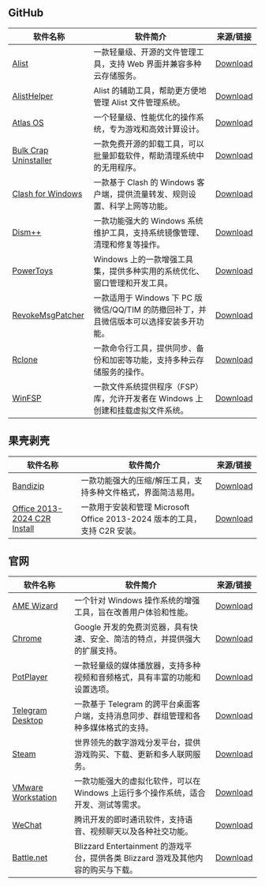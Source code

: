 ## GitHub

| 软件名称       | 软件简介             | 来源/链接   |
|----------------|----------------------|-------------|
| [Alist](https://github.com/AlistGo/alist) | 一款轻量级、开源的文件管理工具，支持 Web 界面并兼容多种云存储服务。 | [Download](https://github.com/AlistGo/alist/releases/download/v3.41.0/alist-windows-386.zip) |
| [AlistHelper](https://github.com/Xmarmalade/alisthelper) | Alist 的辅助工具，帮助更方便地管理 Alist 文件管理系统。 | [Download](https://github.com/Xmarmalade/alisthelper/releases/download/v0.1.5/AlistHelper_installer_v0.1.5_windows-x86_64.exe) |
| [Atlas OS](https://atlasos.io/) | 一个轻量级、性能优化的操作系统，专为游戏和高效计算设计。 | [Download](https://github.com/Atlas-OS/Atlas/releases/download/0.4.1/AtlasPlaybook_v0.4.1.zip) |
| [Bulk Crap Uninstaller](https://github.com/Klocman/Bulk-Crap-Uninstaller) | 一款免费开源的卸载工具，可以批量卸载软件，帮助清理系统中的无用程序。 | [Download](https://github.com/Klocman/Bulk-Crap-Uninstaller/releases/download/v5.8.2/BCUninstaller_5.8.2_setup.exe) |
| [Clash for Windows](https://github.com/Z-Siqi/Clash-for-Windows_Chinese) | 一款基于 Clash 的 Windows 客户端，提供流量转发、规则设置、科学上网等功能。 | [Download](https://github.com/Z-Siqi/Clash-for-Windows_Chinese/releases/download/CFW-V0.20.39_OPT-1/Clash.for.Windows.Setup.0.20.39_Opt-1.exe) |
| [Dism++](https://github.com/Chuyu-Team/Dism-Multi-language) | 一款功能强大的 Windows 系统维护工具，支持系统镜像管理、清理和修复等操作。 | [Download](https://github.com/Chuyu-Team/Dism-Multi-language/releases/download/v10.1.1002.2/Dism++10.1.1002.1B.zip) |
| [PowerToys](https://github.com/microsoft/PowerToys) | Windows 上的一款增强工具集，提供多种实用的系统优化、窗口管理和开发工具。 | [Download](https://github.com/microsoft/PowerToys/releases/download/v0.87.1/PowerToysSetup-0.87.1-x64.exe) |
| [RevokeMsgPatcher](https://github.com/huiyadanli/RevokeMsgPatcher) | 一款适用于 Windows 下 PC 版微信/QQ/TIM 的防撤回补丁，并且微信版本可以选择安装多开功能。 | [Download](https://github.com/huiyadanli/RevokeMsgPatcher/releases/download/2.0/RevokeMsgPatcher.v2.0.zip) |
| [Rclone](https://github.com/rclone/rclone) | 一款命令行工具，提供同步、备份和加密等功能，支持多种云存储服务的操作。 | [Download](https://github.com/rclone/rclone/releases/download/v1.68.2/rclone-v1.68.2-windows-386.zip) |
| [WinFSP](https://github.com/winfsp/winfsp) | 一款文件系统提供程序（FSP）库，允许开发者在 Windows 上创建和挂载虚拟文件系统。 | [Download](https://github.com/winfsp/winfsp/releases/download/v2.0/winfsp-2.0.23075.msi) |

## 果壳剥壳

| 软件名称       | 软件简介             | 来源/链接   |
|----------------|----------------------|-------------|
| [Bandizip](https://bandizip.com/) | 一款功能强大的压缩/解压工具，支持多种文件格式，界面简洁易用。 | [Download](https://cdn-cncc2-cd.mycsdn.cn:4388/d.php?p=kydvUngiKt8s6b=PEdMBlzbOagdsYqP1-gf72nRbezfyht6uAtgL82ZsCjAv1lsJLrs17kQkhru9khtvBguPN19a0qtfksAGOwqobfuDUXdBmwK54du4UyepbVuXkggSHwMh8msPirg7koJwDetTtla9Cw9-fgOkBu81rj9rznRv3ucaws8vTneTblYQmgdbTdtBpybSadgAWmMAFfui7lfvAzP2V3q-6uw=xkpEdbdbBepMV) |
| [Office 2013-2024 C2R Install](https://www.microsoft.com) | 一款用于安装和管理 Microsoft Office 2013-2024 版本的工具，支持 C2R 安装。 | [Download](https://cdn-cncc2-cd.mycsdn.cn:4388/d.php?p=GDCjGJR1x-PhJSfwnPzk2d9dQ-Q75SzakCFeUZeOyGFZXPdjf6SdhIvjlaxOZE-tbTPHzWDEAU=NLCRTiUPCyGk5aSOyLAy1pRwoyFwdR9CPJXfu48MUhOugqOjU8Uc92BBHxayGB3C20WOKf-lgxHdwX6TNL=OjQVQF0EOFvSBAjXTsgR=NzCSOdMSqV9zNeO-ywI0JEZvwKGQNw8BzoavOpEeh2SwIzPjkyc9dQ7Qr3YhS17VOfW-OxGFNXPdjf7R5gIP3ATOyNDMxhQOLuLN6o) |

## 官网

| 软件名称       | 软件简介             | 来源/链接   |
|----------------|----------------------|-------------|
| [AME Wizard](https://ameliorated.io/) | 一个针对 Windows 操作系统的增强工具，旨在改善用户体验和性能。 | [Download](https://download.ameliorated.io/AME%20Wizard%20Beta.zip) |
| [Chrome](https://www.google.com/chrome/) | Google 开发的免费浏览器，具有快速、安全、简洁的特点，并提供强大的扩展支持。 | [Download](https://www.google.com/chrome/) |
| [PotPlayer](https://potplayer.daum.net/) | 一款轻量级的媒体播放器，支持多种视频和音频格式，具有丰富的功能和设置选项。 | [Download](https://t1.daumcdn.net/potplayer/PotPlayer/Version/Latest/PotPlayerSetup64.exe) |
| [Telegram Desktop](https://telegram.org/dl/desktop/win64) | 一款基于 Telegram 的跨平台桌面客户端，支持消息同步、群组管理和各种多媒体格式的支持。 | [Download](https://telegram.org/dl/desktop/win64) |
| [Steam](https://store.steampowered.com) | 世界领先的数字游戏分发平台，提供游戏购买、下载、更新和多人联网服务。 | [Download](https://cdn.cloudflare.steamstatic.com/client/installer/SteamSetup.exe) |
| [VMware Workstation](https://www.vmware.com) | 一款功能强大的虚拟化软件，可以在 Windows 上运行多个操作系统，适合开发、测试等需求。 | [Download](https://downloads2.broadcom.com/?file=VMware-workstation-full-17.6.2-24409262.exe&oid=34687355&id=xfvdDDJQ2eCYves4_wEKO9JK-DJETjYQftcYf_X_MskySje1UpUb1NlOd-1HFFJsXweIJw==&verify=1734680417-XALeyhJ8MVzD77Ckns%2FyJ2HK5amZcEDaYyBvBpHAGZM%3D) |
| [WeChat](https://www.wechat.com/en/) | 腾讯开发的即时通讯软件，支持语音、视频聊天以及各种社交功能。 | [Download](https://dldir1v6.qq.com/weixin/Windows/WeChatSetup.exe) |
| [Battle.net](https://www.battle.net) | Blizzard Entertainment 的游戏平台，提供各类 Blizzard 游戏及其他内容的购买与下载。 | [Download](https://downloader.battle.net/download/getInstaller?os=win&installer=Battle.net-Setup.exe) |
